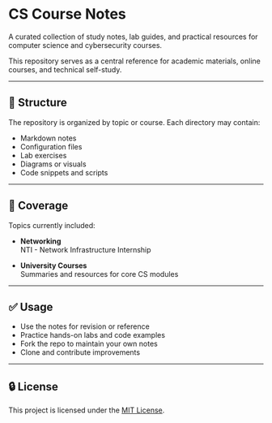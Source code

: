 # CS Course Notes

A curated collection of study notes, lab guides, and practical resources for computer science and cybersecurity courses.

This repository serves as a central reference for academic materials, online courses, and technical self-study.

---

## 📂 Structure

The repository is organized by topic or course. Each directory may contain:

- Markdown notes
- Configuration files
- Lab exercises
- Diagrams or visuals
- Code snippets and scripts

---

## 📘 Coverage

Topics currently included:

- **Networking**  
NTI - Network Infrastructure Internship

- **University Courses**  
  Summaries and resources for core CS modules

---

## ✅ Usage

- Use the notes for revision or reference
- Practice hands-on labs and code examples
- Fork the repo to maintain your own notes
- Clone and contribute improvements

---

## 🔒 License

This project is licensed under the [MIT License](./LICENSE).
